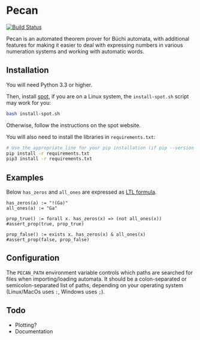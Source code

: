 # Pecan

[![Build Status](https://travis-ci.org/ReedOei/Pecan.svg?branch=master)](https://travis-ci.org/ReedOei/Pecan)

Pecan is an automated theorem prover for Büchi automata, with additional features for making it easier to deal with expressing numbers in various numeration systems and working with automatic words.

## Installation

You will need Python 3.3 or higher.

Then, install [spot](https://spot.lrde.epita.fr/install.html), if you are on a Linux system, the `install-spot.sh` script may work for you:

```bash
bash install-spot.sh
```

Otherwise, follow the instructions on the spot website.

You will also need to install the libraries in `requirements.txt`:

```bash
# Use the appropriate line for your pip installation (if pip --version says 3.x, then you should be good; otherwise use/install pip3)
pip install -r requirements.txt
pip3 install -r requirements.txt
```

## Examples

Below `has_zeros` and `all_ones` are expressed as [LTL formula](https://en.wikipedia.org/wiki/Linear_temporal_logic).

```
has_zeros(a) := "!(Ga)"
all_ones(a) := "Ga"

prop_true() := forall x. has_zeros(x) => (not all_ones(x))
#assert_prop(true, prop_true)

prop_false() := exists x. has_zeros(x) & all_ones(x)
#assert_prop(false, prop_false)
```

## Configuration

The `PECAN_PATH` environment variable controls which paths are searched for files when importing/loading automata.
It should be a colon-separated or semicolon-separated list of paths, depending on your operating system (Linux/MacOs uses `:`, Windows uses `;`).

## Todo

- Plotting?
- Documentation

